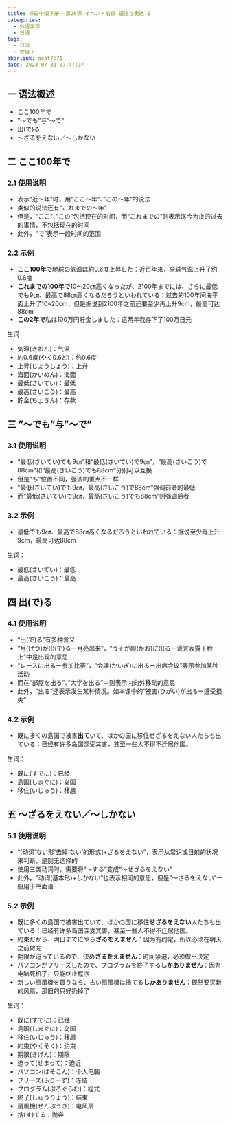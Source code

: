 ```yaml
---
title: 标日中级下册——第26课-イベント前夜-语法与表达-1
categories:
  - 外语学习
  - 日语
tags:
  - 日语
  - 中级下
abbrlink: acaf7b71
date: 2023-07-31 07:47:37
---
```

## 一 语法概述

*  ここ100年で
* ”～でも”与”～で”
* 出(で)る
* ～ざるをえない／～しかない

<!--more-->

## 二  ここ100年で

### 2.1 使用说明

* 表示“近～年”时，用“ここ～年”、”この～年”的说法
* 类似的说法还有“これまでの～年”
* 但是，“ここ”、”この”包括现在的时间，而“これまでの”则表示迄今为止的过去的事情，不包括现在的时间
* 此外，“で”表示一段时间的范围

### 2.2 示例

* **ここ100年で**地球の気温は約0.6度上昇した：近百年来，全球气温上升了约0.6度
* **これまでの100年で**10～20㎝高くなったが、2100年までには、さらに最低でも9㎝、最高で88㎝高くなるだろうといわれている：过去的100年间海平面上升了10~20cm，但是据说到2100年之前还要至少再上升9cm，最高可达88cm
* **この2年で**私は100万円貯金しました：这两年我存下了100万日元

生词

* 気温(きおん)：气温
* 約0.6度(やく0.6ど)：约0.6度
* 上昇(じょうしょう)：上升
* 海面(かいめん)：海面
* 最低(さいてい)：最低
* 最高(さいこう)：最高
* 貯金(ちょきん)：存款

## 三 ”～でも”与”～で”

### 3.1 使用说明

* “最低(さいてい)でも9㎝”和“最低(さいてい)で9㎝”，“最高(さいこう)で88cm”和“最高(さいこう)でも88cm”分别可以互换
* 但是“も”位置不同，强调的重点不一样
* “最低(さいてい)でも9㎝，最高(さいこう)で88cm”强调前者的最低
* 而“最低(さいてい)で9㎝，最高(さいこう)でも88cm”则强调后者

### 3.2 示例

* 最低でも9㎝、最高で88㎝高くなるだろうといわれている：据说至少再上升9cm，最高可达88cm

生词：

* 最低(さいてい)：最低
* 最高(さいこう)：最高

## 四 出(で)る

### 4.1 使用说明

* “出(で)る”有多种含义
* “月(げつ)が出(で)るー月亮出来”，“うそが颜(かお)に出るー谎言表露于脸上”中是出现的意思
* “レースに出るー参加比赛”，“会議(かいぎ)に出るー出席会议”表示参加某种活动
* 而在“部屋を出る”、”大学を出る”中则表示内向外移动的意思
* 此外，“出る”还表示发生某种情况。如本课中的“被害(ひがい)が出るー遭受损失”

### 4.2 示例

* 既に多くの島国で被害**出て**いて、ほかの国に移住せざるをえない人たちも出ている：已经有许多岛国深受其害，甚至一些人不得不迁居他国。

生词：

* 既に(すでに)：已经
* 島国(しまぐに)：岛国
* 移住(いじゅう)：移居

## 五 ～ざるをえない／～しかない

### 5.1 使用说明

* “[动词'ない形'去掉‘ない’的形式]+ざるをえない”，表示从常识或目前的状况来判断，是别无选择的
* 使用三类动词时，需要将“～する”变成“～せざるをえない”
* 此外，“动词(基本形)+しかない”也表示相同的意思，但是“～ざるをえない”一般用于书面语

### 5.2 示例

* 既に多くの島国で被害出ていて、ほかの国に移住**せざるをえない**人たちも出ている：已经有许多岛国深受其害，甚至一些人不得不迁居他国。
* 約束だから、明日までにやら**ざるをえません**：因为有约定，所以必须在明天之前做完
* 期限が迫っているので、決め**ざるをえません**：时间紧迫，必须做出决定
* パソコンがフリーズしたので、プログラムを終了する**しかありません**：因为电脑死机了，只能终止程序
* 新しい扇風機を買うなら、古い扇風機は捨てる**しかありません**：既然要买新的风扇，那旧的只好扔掉了

生词：

* 既に(すでに)：已经
* 島国(しまぐに)：岛国
* 移住(いじゅう)：移居
* 約束(やくそく)：约束
* 期限(きげん)：期限
* 迫って(せまって)：迫近
* パソコン(ぱそこん)：个人电脑
* フリーズ(ふりーず)：冻结
* プログラム(ぷろぐらむ)：程式
* 終了(しゅうりょう)：结束
* 扇風機(せんぷうき)：电风扇
* 捨(す)てる：抛弃